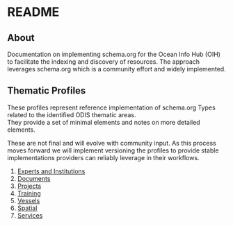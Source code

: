 # README

## About

Documentation on implementing schema.org for the Ocean Info Hub (OIH) to facilitate the indexing and discovery
of resources.  The approach leverages schema.org which is a community effort and widely
implemented.

## Thematic Profiles

These profiles represent reference implementation of schema.org Types related to the identified ODIS thematic areas.  
They provide a set of minimal elements and notes on more detailed elements.  

These are not final and will evolve with community input.  As this process moves forward we will implement
versioning the profiles to provide stable implementations providers can reliably leverage in their workflows.

1. [Experts and Institutions](./expinst/README.md)
2. [Documents](./docs/README.md)
3. [Projects](./projects/README.md)
4. [Training](./training/README.md)
5. [Vessels](./vessels/README.md)
6. [Spatial](./spatial/README.md)
7. [Services](./services/README.md)
